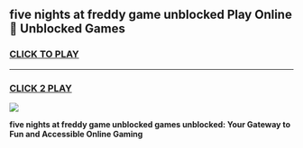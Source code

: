 
## five nights at freddy game unblocked Play Online 👋 Unblocked Games
<h3>
<a href="https://premium.freeplayer.one?title=five_nights_at_freddy_game_unblocked&ref=19F">CLICK TO PLAY</a></h3>
<hr>

<h3>
<a href="https://premium.freeplayer.one?title=five_nights_at_freddy_game_unblocked&ref=19F">CLICK 2 PLAY</a>
  
</h3>

<a href="https://premium.freeplayer.one?title=five_nights_at_freddy_game_unblocked&ref=19F"><img src="https://clearcache.store/games.png"></a>


**five nights at freddy game unblocked games unblocked: Your Gateway to Fun and Accessible Online Gaming**
